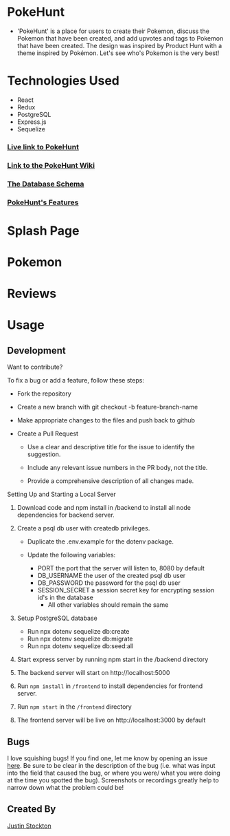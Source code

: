 # PokeHunt

- 'PokeHunt' is a place for users to create their Pokemon, discuss the Pokemon that have been created, and add upvotes and tags to Pokemon that have been created. The design was inspired by Product Hunt with a theme inspired by Pokémon. Let's see who's Pokemon is the very best!

# Technologies Used

- React
- Redux
- PostgreSQL
- Express.js
- Sequelize

### [Live link to PokeHunt](https://jstockton-pokehunt.herokuapp.com/)

### [Link to the PokeHunt Wiki](https://github.com/Justin-Stockton/PokeHunt/wiki)

### [The Database Schema](https://github.com/Justin-Stockton/PokeHunt/wiki/Database-Schema)

### [PokeHunt's Features](https://github.com/Justin-Stockton/PokeHunt/wiki/Features)

# Splash Page

# Pokemon

# Reviews

# Usage

## Development

Want to contribute?

To fix a bug or add a feature, follow these steps:

- Fork the repository

- Create a new branch with git checkout -b feature-branch-name

- Make appropriate changes to the files and push back to github

- Create a Pull Request

  - Use a clear and descriptive title for the issue to identify the suggestion.

  - Include any relevant issue numbers in the PR body, not the title.

  - Provide a comprehensive description of all changes made.

Setting Up and Starting a Local Server

1. Download code and npm install in /backend to install all node dependencies for backend server.

2. Create a psql db user with createdb privileges.

   - Duplicate the .env.example for the dotenv package.

   - Update the following variables:

     - PORT the port that the server will listen to, 8080 by default
     - DB_USERNAME the user of the created psql db user
     - DB_PASSWORD the password for the psql db user
     - SESSION_SECRET a session secret key for encrypting session id's in the database
       - All other variables should remain the same

3. Setup PostgreSQL database

   - Run npx dotenv sequelize db:create
   - Run npx dotenv sequelize db:migrate
   - Run npx dotenv sequelize db:seed:all

4. Start express server by running npm start in the /backend directory
5. The backend server will start on http://localhost:5000
6. Run `npm install` in `/frontend` to install dependencies for frontend server.
7. Run `npm start` in the `/frontend` directory
8. The frontend server will be live on http://localhost:3000 by default

## Bugs

I love squishing bugs! If you find one, let me know by opening an issue [here](https://github.com/Justin-Stockton/PokeHunt/issues). Be sure to be clear in the description of the bug (i.e. what was input into the field that caused the bug, or where you were/ what you were doing at the time you spotted the bug). Screenshots or recordings greatly help to narrow down what the problem could be!

## Created By

[Justin Stockton](https://github.com/Justin-Stockton)
